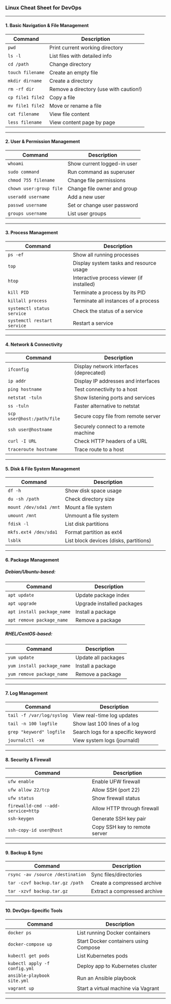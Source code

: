 ### Linux Cheat Sheet for DevOps



---

#### **1. Basic Navigation & File Management**

| Command          | Description                                |
|------------------|--------------------------------------------|
| `pwd`            | Print current working directory            |
| `ls -l`          | List files with detailed info              |
| `cd /path`       | Change directory                          |
| `touch filename` | Create an empty file                      |
| `mkdir dirname`  | Create a directory                        |
| `rm -rf dir`     | Remove a directory (use with caution!)     |
| `cp file1 file2` | Copy a file                               |
| `mv file1 file2` | Move or rename a file                     |
| `cat filename`   | View file content                         |
| `less filename`  | View content page by page                 |

---

#### **2. User & Permission Management**

| Command               | Description                                       |
|-----------------------|---------------------------------------------------|
| `whoami`              | Show current logged-in user                       |
| `sudo command`        | Run command as superuser                          |
| `chmod 755 filename`  | Change file permissions                           |
| `chown user:group file`| Change file owner and group                      |
| `useradd username`     | Add a new user                                    |
| `passwd username`      | Set or change user password                       |
| `groups username`      | List user groups                                  |

---

#### **3. Process Management**

| Command            | Description                               |
|--------------------|-------------------------------------------|
| `ps -ef`           | Show all running processes                |
| `top`              | Display system tasks and resource usage   |
| `htop`             | Interactive process viewer (if installed) |
| `kill PID`         | Terminate a process by its PID            |
| `killall process`  | Terminate all instances of a process      |
| `systemctl status service` | Check the status of a service       |
| `systemctl restart service` | Restart a service                  |

---

#### **4. Network & Connectivity**

| Command                   | Description                                   |
|---------------------------|-----------------------------------------------|
| `ifconfig`                | Display network interfaces (deprecated)       |
| `ip addr`                 | Display IP addresses and interfaces           |
| `ping hostname`           | Test connectivity to a host                   |
| `netstat -tuln`           | Show listening ports and services             |
| `ss -tuln`                | Faster alternative to netstat                 |
| `scp user@host:/path/file`| Secure copy file from remote server           |
| `ssh user@hostname`       | Securely connect to a remote machine          |
| `curl -I URL`             | Check HTTP headers of a URL                   |
| `traceroute hostname`     | Trace route to a host                         |

---

#### **5. Disk & File System Management**

| Command              | Description                                   |
|----------------------|-----------------------------------------------|
| `df -h`              | Show disk space usage                        |
| `du -sh /path`       | Check directory size                         |
| `mount /dev/sda1 /mnt` | Mount a file system                        |
| `umount /mnt`        | Unmount a file system                        |
| `fdisk -l`           | List disk partitions                         |
| `mkfs.ext4 /dev/sda1`| Format partition as ext4                     |
| `lsblk`              | List block devices (disks, partitions)       |

---

#### **6. Package Management**

##### **Debian/Ubuntu-based:**
| Command                        | Description                          |
|---------------------------------|--------------------------------------|
| `apt update`                    | Update package index                |
| `apt upgrade`                   | Upgrade installed packages          |
| `apt install package_name`      | Install a package                   |
| `apt remove package_name`       | Remove a package                    |

##### **RHEL/CentOS-based:**
| Command                         | Description                          |
|----------------------------------|--------------------------------------|
| `yum update`                     | Update all packages                 |
| `yum install package_name`       | Install a package                   |
| `yum remove package_name`        | Remove a package                    |

---

#### **7. Log Management**

| Command                   | Description                                  |
|---------------------------|----------------------------------------------|
| `tail -f /var/log/syslog`  | View real-time log updates                   |
| `tail -n 100 logfile`      | Show last 100 lines of a log                 |
| `grep "keyword" logfile`   | Search logs for a specific keyword           |
| `journalctl -xe`           | View system logs (journald)                 |

---

#### **8. Security & Firewall**

| Command                      | Description                                 |
|------------------------------|---------------------------------------------|
| `ufw enable`                 | Enable UFW firewall                         |
| `ufw allow 22/tcp`           | Allow SSH (port 22)                         |
| `ufw status`                 | Show firewall status                        |
| `firewalld-cmd --add-service=http` | Allow HTTP through firewall          |
| `ssh-keygen`                 | Generate SSH key pair                       |
| `ssh-copy-id user@host`      | Copy SSH key to remote server               |

---

#### **9. Backup & Sync**

| Command                                      | Description                                |
|----------------------------------------------|--------------------------------------------|
| `rsync -av /source /destination`            | Sync files/directories                     |
| `tar -czvf backup.tar.gz /path`             | Create a compressed archive                |
| `tar -xzvf backup.tar.gz`                   | Extract a compressed archive               |

---

#### **10. DevOps-Specific Tools**

| Command                   | Description                                |
|---------------------------|--------------------------------------------|
| `docker ps`               | List running Docker containers             |
| `docker-compose up`       | Start Docker containers using Compose      |
| `kubectl get pods`        | List Kubernetes pods                       |
| `kubectl apply -f config.yml` | Deploy app to Kubernetes cluster        |
| `ansible-playbook site.yml` | Run an Ansible playbook                   |
| `vagrant up`              | Start a virtual machine via Vagrant        |

---
